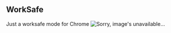 ## WorkSafe
Just a worksafe mode for Chrome
![Sorry, image's unavailable...](https://github.com/muhametshin1997/worksafe/blob/master/screenshot.png "WorkSafe")

